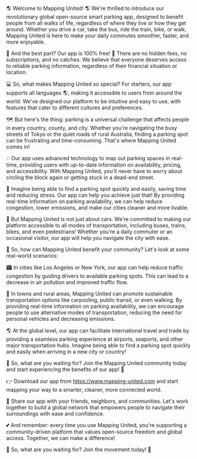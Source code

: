 🌎 Welcome to Mapping United! 🌎 We're thrilled to introduce our revolutionary global open-source smart parking app, designed to benefit people from all walks of life, regardless of where they live or how they get around. Whether you drive a car, take the bus, ride the train, bike, or walk, Mapping United is here to make your daily commutes smoother, faster, and more enjoyable.

🎉 And the best part? Our app is 100% free! 💸 There are no hidden fees, no subscriptions, and no catches. We believe that everyone deserves access to reliable parking information, regardless of their financial situation or location.

💻 So, what makes Mapping United so special? For starters, our app supports all languages 🌎, making it accessible to users from around the world. We've designed our platform to be intuitive and easy to use, with features that cater to different cultures and preferences.

🗺️ But here's the thing: parking is a universal challenge that affects people in every country, county, and city. Whether you're navigating the busy streets of Tokyo or the quiet roads of rural Australia, finding a parking spot can be frustrating and time-consuming. That's where Mapping United comes in!

💡 Our app uses advanced technology to map out parking spaces in real-time, providing users with up-to-date information on availability, pricing, and accessibility. With Mapping United, you'll never have to worry about circling the block again or getting stuck in a dead-end street.

🚗 Imagine being able to find a parking spot quickly and easily, saving time and reducing stress. Our app can help you achieve just that! By providing real-time information on parking availability, we can help reduce congestion, lower emissions, and make our cities cleaner and more livable.

🌟 But Mapping United is not just about cars. We're committed to making our platform accessible to all modes of transportation, including buses, trains, bikes, and even pedestrians! Whether you're a daily commuter or an occasional visitor, our app will help you navigate the city with ease.

💪 So, how can Mapping United benefit your community? Let's look at some real-world scenarios:

🏙️ In cities like Los Angeles or New York, our app can help reduce traffic congestion by guiding drivers to available parking spots. This can lead to a decrease in air pollution and improved traffic flow.

🌳 In towns and rural areas, Mapping United can promote sustainable transportation options like carpooling, public transit, or even walking. By providing real-time information on parking availability, we can encourage people to use alternative modes of transportation, reducing the need for personal vehicles and decreasing emissions.

🌎 At the global level, our app can facilitate international travel and trade by providing a seamless parking experience at airports, seaports, and other major transportation hubs. Imagine being able to find a parking spot quickly and easily when arriving in a new city or country!

💪 So, what are you waiting for? Join the Mapping United community today and start experiencing the benefits of our app! 🎉

👉 Download our app from https://www.mapping-united.com and start mapping your way to a smarter, cleaner, more connected world.

📨 Share our app with your friends, neighbors, and communities. Let's work together to build a global network that empowers people to navigate their surroundings with ease and confidence.

💕 And remember: every time you use Mapping United, you're supporting a community-driven platform that values open-source freedom and global access. Together, we can make a difference!

🌟 So, what are you waiting for? Join the movement today! 🎉